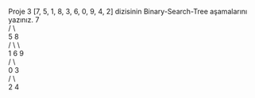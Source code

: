 Proje 3
[7, 5, 1, 8, 3, 6, 0, 9, 4, 2] dizisinin Binary-Search-Tree aşamalarını yazınız.
                      7             
                   /    \           
                5          8        
              /   \          \      
            1       6         9     
          /   \                     
        0      3                    
             /  \                   
           2      4                 

